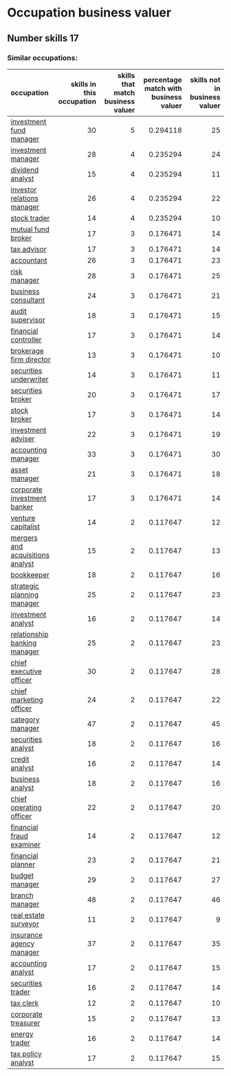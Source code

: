 # Occupation business valuer
## Number skills 17
### Similar occupations:
| occupation                                                              |   skills in this occupation |   skills that match business valuer |   percentage match with business valuer |   skills not in business valuer |
|:------------------------------------------------------------------------|----------------------------:|------------------------------------:|----------------------------------------:|--------------------------------:|
| [investment fund manager](investment_fund_manager.md)                   |                          30 |                                   5 |                                0.294118 |                              25 |
| [investment manager](investment_manager.md)                             |                          28 |                                   4 |                                0.235294 |                              24 |
| [dividend analyst](dividend_analyst.md)                                 |                          15 |                                   4 |                                0.235294 |                              11 |
| [investor relations manager](investor_relations_manager.md)             |                          26 |                                   4 |                                0.235294 |                              22 |
| [stock trader](stock_trader.md)                                         |                          14 |                                   4 |                                0.235294 |                              10 |
| [mutual fund broker](mutual_fund_broker.md)                             |                          17 |                                   3 |                                0.176471 |                              14 |
| [tax advisor](tax_advisor.md)                                           |                          17 |                                   3 |                                0.176471 |                              14 |
| [accountant](accountant.md)                                             |                          26 |                                   3 |                                0.176471 |                              23 |
| [risk manager](risk_manager.md)                                         |                          28 |                                   3 |                                0.176471 |                              25 |
| [business consultant](business_consultant.md)                           |                          24 |                                   3 |                                0.176471 |                              21 |
| [audit supervisor](audit_supervisor.md)                                 |                          18 |                                   3 |                                0.176471 |                              15 |
| [financial controller](financial_controller.md)                         |                          17 |                                   3 |                                0.176471 |                              14 |
| [brokerage firm director](brokerage_firm_director.md)                   |                          13 |                                   3 |                                0.176471 |                              10 |
| [securities underwriter](securities_underwriter.md)                     |                          14 |                                   3 |                                0.176471 |                              11 |
| [securities broker](securities_broker.md)                               |                          20 |                                   3 |                                0.176471 |                              17 |
| [stock broker](stock_broker.md)                                         |                          17 |                                   3 |                                0.176471 |                              14 |
| [investment adviser](investment_adviser.md)                             |                          22 |                                   3 |                                0.176471 |                              19 |
| [accounting manager](accounting_manager.md)                             |                          33 |                                   3 |                                0.176471 |                              30 |
| [asset manager](asset_manager.md)                                       |                          21 |                                   3 |                                0.176471 |                              18 |
| [corporate investment banker](corporate_investment_banker.md)           |                          17 |                                   3 |                                0.176471 |                              14 |
| [venture capitalist](venture_capitalist.md)                             |                          14 |                                   2 |                                0.117647 |                              12 |
| [mergers and acquisitions analyst](mergers_and_acquisitions_analyst.md) |                          15 |                                   2 |                                0.117647 |                              13 |
| [bookkeeper](bookkeeper.md)                                             |                          18 |                                   2 |                                0.117647 |                              16 |
| [strategic planning manager](strategic_planning_manager.md)             |                          25 |                                   2 |                                0.117647 |                              23 |
| [investment analyst](investment_analyst.md)                             |                          16 |                                   2 |                                0.117647 |                              14 |
| [relationship banking manager](relationship_banking_manager.md)         |                          25 |                                   2 |                                0.117647 |                              23 |
| [chief executive officer](chief_executive_officer.md)                   |                          30 |                                   2 |                                0.117647 |                              28 |
| [chief marketing officer](chief_marketing_officer.md)                   |                          24 |                                   2 |                                0.117647 |                              22 |
| [category manager](category_manager.md)                                 |                          47 |                                   2 |                                0.117647 |                              45 |
| [securities analyst](securities_analyst.md)                             |                          18 |                                   2 |                                0.117647 |                              16 |
| [credit analyst](credit_analyst.md)                                     |                          16 |                                   2 |                                0.117647 |                              14 |
| [business analyst](business_analyst.md)                                 |                          18 |                                   2 |                                0.117647 |                              16 |
| [chief operating officer](chief_operating_officer.md)                   |                          22 |                                   2 |                                0.117647 |                              20 |
| [financial fraud examiner](financial_fraud_examiner.md)                 |                          14 |                                   2 |                                0.117647 |                              12 |
| [financial planner](financial_planner.md)                               |                          23 |                                   2 |                                0.117647 |                              21 |
| [budget manager](budget_manager.md)                                     |                          29 |                                   2 |                                0.117647 |                              27 |
| [branch manager](branch_manager.md)                                     |                          48 |                                   2 |                                0.117647 |                              46 |
| [real estate surveyor](real_estate_surveyor.md)                         |                          11 |                                   2 |                                0.117647 |                               9 |
| [insurance agency manager](insurance_agency_manager.md)                 |                          37 |                                   2 |                                0.117647 |                              35 |
| [accounting analyst](accounting_analyst.md)                             |                          17 |                                   2 |                                0.117647 |                              15 |
| [securities trader](securities_trader.md)                               |                          16 |                                   2 |                                0.117647 |                              14 |
| [tax clerk](tax_clerk.md)                                               |                          12 |                                   2 |                                0.117647 |                              10 |
| [corporate treasurer](corporate_treasurer.md)                           |                          15 |                                   2 |                                0.117647 |                              13 |
| [energy trader](energy_trader.md)                                       |                          16 |                                   2 |                                0.117647 |                              14 |
| [tax policy analyst](tax_policy_analyst.md)                             |                          17 |                                   2 |                                0.117647 |                              15 |
